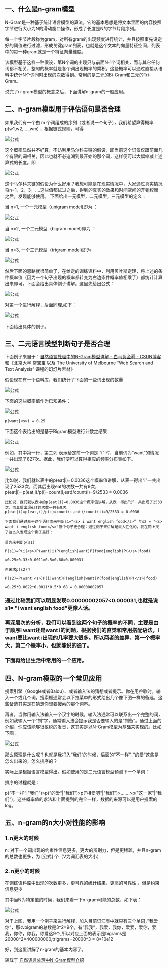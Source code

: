 ## 一、什么是n-gram模型
N-Gram是一种基于统计语言模型的算法。它的基本思想是将文本里面的内容按照字节进行大小为N的滑动窗口操作，形成了长度是N的字节片段序列。

每一个字节片段称为gram，对所有gram的出现频度进行统计，并且按照事先设定好的阈值进行过滤，形成关键gram列表，也就是这个文本的向量特征空间，列表中的每一种gram就是一个特征向量维度。

该模型基于这样一种假设，第N个词的出现只与前面N-1个词相关，而与其它任何词都不相关，整句的概率就是各个词出现概率的乘积。这些概率可以通过直接从语料中统计N个词同时出现的次数得到。常用的是二元的Bi-Gram和三元的Tri-Gram。

说完了n-gram模型的概念之后，下面讲解n-gram的一般应用。

## 二、n-gram模型用于评估语句是否合理
如果我们有一个由 m 个词组成的序列（或者说一个句子），我们希望算得概率 p(w1,w2,....,wm) ，根据链式规则，可得

![公式](../../images/nlp/ng-gram-1.svg)

这个概率显然并不好算，不妨利用马尔科夫链的假设，即当前这个词仅仅跟前面几个有限的词相关，因此也就不必追溯到最开始的那个词，这样便可以大幅缩减上述算式的长度。即

![公式](../../images/nlp/ng-gram-2.svg)

这个马尔科夫链的假设为什么好用？我想可能是在现实情况中，大家通过真实情况将n=1，2，3，....这些值都试过之后，得到的真实的效果和时间空间的开销权衡之后，发现能够使用。
下面给出一元模型，二元模型，三元模型的定义：

当 n=1, 一个一元模型（unigram model)即为 ：

![公式](../../images/nlp/ng-gram-3.png)

当 n=2, 一个二元模型（bigram model)即为 ：

![公式](../../images/nlp/ng-gram-4.png)

当 n=3, 一个三元模型（trigram model)即为

![公式](../../images/nlp/ng-gram-5.png)

然后下面的思路就很简单了，在给定的训练语料中，利用贝叶斯定理，将上述的条件概率值（因为一个句子出现的概率都转变为右边条件概率值相乘了）都统计计算出来即可。下面会给出具体例子讲解。这里先给出公式：

![公式](../../images/nlp/ng-gram-6.png)

对第一个进行解释，后面同理,如下：

![公式](../../images/nlp/ng-gram-7.svg)

下面给出具体的例子。


## 三、二元语言模型判断句子是否合理
下面例子来自于：[自然语言处理中的N-Gram模型详解 - 白马负金羁 - CSDN博客](https://blog.csdn.net/baimafujinji/article/details/51281816)和《北京大学 常宝宝 以及 The University of Melbourne “Web Search and Text Analysis” 课程的幻灯片素材》

假设现在有一个语料库，我们统计了下面的一些词出现的数量

![公式](../../images/nlp/ng-gram-8.png)

下面的这些概率值作为已知条件：

![公式](../../images/nlp/ng-gram-9.png)
```
p(want|<s>) = 0.25
```
下面这个表给出的是基于Bigram模型进行计数之结果

![公式](../../images/nlp/ng-gram-10.png)

例如，其中第一行，第二列 表示给定前一个词是 “i” 时，当前词为“want”的情况一共出现了827次。据此，我们便可以算得相应的频率分布表如下。

![公式](../../images/nlp/ng-gram-11.jpeg)

比如说，我们就以表中的p(eat|i)=0.0036这个概率值讲解，从表一得出“i”一共出现了2533次，而其后出现eat的次数一共有9次，p(eat|i)=p(eat,i)/p(i)=count(i,eat)/count(i)=9/2533 = 0.0036

```
比如说，我们就以表中的p(eat|i)=0.0036这个概率值讲解，从表一得出“i”一共出现了2533次，而其后出现eat的次数一共有9次，p(eat|i)=p(eat,i)/p(i)=count(i,eat)/count(i)=9/2533 = 0.0036

下面我们通过基于这个语料库来判断s1=“<s> i want english food</s>” 与s2 = "<s> want i english food</s>"哪个句子更合理：通过例子来讲解是最人性化的，我在网上找了这么久发现这个例子最好：

首先来判断p(s1)

P(s1)=P(i|<s>)P(want|i)P(english|want)P(food|english)P(</s>|food)

=0.25×0.33×0.0011×0.5×0.68=0.000031

再来求p(s2)？

P(s2)=P(want|<s>)P(i|want)P(english|want)P(food|english)P(</s>|food)

=0.25*0.0022*0.0011*0.5*0.68 = 0.00000002057
```

### 通过比较我们可以明显发现0.00000002057<0.000031,也就是说s1= "i want english food</s>"更像人话。
    
### 再深层次的分析，我们可以看到这两个句子的概率的不同，主要是由于顺序i want还是want i的问题，根据我们的直觉和常用搭配语法，i want要比want i出现的几率要大很多。所以两者的差异，第一个概率大，第二个概率小，也就能说的通了。
    
### 下面再给出生活中常用的一个应用。

## 四、N-gram模型的一个常见应用

搜索引擎（Google或者Baidu）、或者输入法的猜想或者提示。你在用谷歌时，输入一个或几个词，搜索框通常会以下拉菜单的形式给出几个像下图一样的备选，这些备选其实是在猜想你想要搜索的那个词串。

再者，当你用输入法输入一个汉字的时候，输入法通常可以联系出一个完整的词，例如我输入一个“刘”字，通常输入法会提示我是否要输入的是“刘备”。通过上面的介绍，你应该能够很敏锐的发觉，这其实是以N-Gram模型为基础来实现的。比如下图：

![公式](../../images/nlp/ng-gram-12.jpeg)

那么原理是什么呢？也就是我打入“我们”的时候，后面的“不一样”，”的爱“这些是怎么出来的，怎么排序的？

实际上是根据语言模型得出。假如使用的是二元语言模型预测下一个单词：

排序的过程就是：

p(”不一样“|"我们")>p(”的爱“|"我们")>p(”相爱吧“|"我们")>.......>p("这一家"|”我们“)，这些概率值的求法和上面提到的完全一样，数据的来源可以是用户搜索的log。



## 五、n-gram的n大小对性能的影响
### 1. n更大的时候

   n: 对下一个词出现的约束性信息更多，更大的辨别力，但是更稀疏，并且n-gram的总数也更多，为 [公式] 个（V为词汇表的大小）

### 2. n更小的时候
   在训练语料库中出现的次数更多，更可靠的统计结果，更高的可靠性 ，但是约束信息更少

其中当N为特定值的时候，我们来看一下n-gram可能的总数，如下表：

![公式](../../images/nlp/ng-gram-13.jpeg)

对于上图，我用一个例子来进行解释，加入目前词汇表中就只有三个单词，”我爱你“，那么bigram的总数是3^2=9个，有”我我“，我爱，我你，爱爱，爱你，爱我，你你，你我，你爱这9个,所以对应上面的表示是bigrams是20000^2=400000000,trigrams=20000^3 = 8*10e12

好，到这里讲解了n-gram的基本内容了。

转载于 [自然语言处理中N-Gram模型介绍](https://zhuanlan.zhihu.com/p/32829048)








